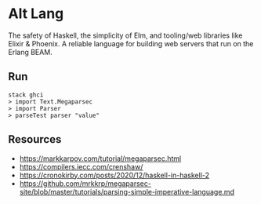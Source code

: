 # Alt Lang

The safety of Haskell, the simplicity of Elm, and tooling/web libraries like Elixir & Phoenix. A reliable language for building web servers that run on the Erlang BEAM.

## Run

```
stack ghci
> import Text.Megaparsec
> import Parser
> parseTest parser "value"
```

## Resources

- https://markkarpov.com/tutorial/megaparsec.html
- https://compilers.iecc.com/crenshaw/
- https://cronokirby.com/posts/2020/12/haskell-in-haskell-2
- https://github.com/mrkkrp/megaparsec-site/blob/master/tutorials/parsing-simple-imperative-language.md

